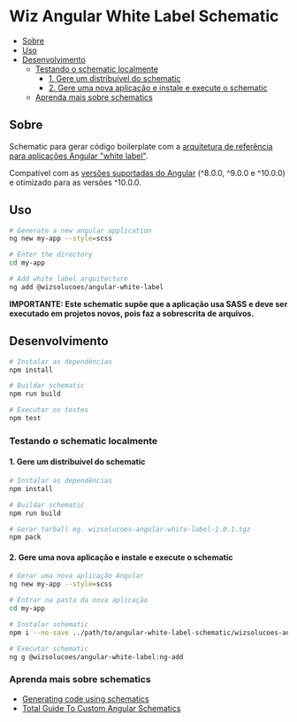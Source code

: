 <!-- omit in toc -->
# Wiz Angular White Label Schematic

- [Sobre](#sobre)
- [Uso](#uso)
- [Desenvolvimento](#desenvolvimento)
  - [Testando o schematic localmente](#testando-o-schematic-localmente)
    - [1. Gere um distribuível do schematic](#1-gere-um-distribuível-do-schematic)
    - [2. Gere uma nova aplicação e instale e execute o schematic](#2-gere-uma-nova-aplicação-e-instale-e-execute-o-schematic)
  - [Aprenda mais sobre schematics](#aprenda-mais-sobre-schematics)

## Sobre
Schematic para gerar código boilerplate com a [arquitetura de referência para aplicações Angular "white label"](https://github.com/wizsolucoes/angular-white-label).

Compatível com as [versões suportadas do Angular](https://angular.io/guide/releases#support-policy-and-schedule) (^8.0.0, ^9.0.0 e ^10.0.0) e otimizado para as versões ^10.0.0.

## Uso

```bash
# Generate a new angular application
ng new my-app --style=scss

# Enter the directory
cd my-app

# Add white label arquitecture
ng add @wizsolucoes/angular-white-label
```

**IMPORTANTE: Este schematic supõe que a aplicação usa SASS e deve ser executado em projetos novos, pois faz a sobrescrita de arquivos.**

## Desenvolvimento

```bash
# Instalar as dependências
npm install

# Buildar schematic
npm run build

# Executar os testes
npm test
```

### Testando o schematic localmente

#### 1. Gere um distribuível do schematic

```bash
# Instalar as dependências
npm install

# Buildar schematic
npm run build

# Gerar tarball eg. wizsolucoes-angular-white-label-1.0.1.tgz
npm pack
```

#### 2. Gere uma nova aplicação e instale e execute o schematic

```bash
# Gerar uma nova aplicação Angular
ng new my-app --style=scss

# Entrar na pasta da nova aplicação
cd my-app

# Instalar schematic
npm i --no-save ../path/to/angular-white-label-schematic/wizsolucoes-angular-white-label-1.0.1.tgz

# Executar schematic
ng g @wizsolucoes/angular-white-label:ng-add
```

### Aprenda mais sobre schematics
- [Generating code using schematics](https://angular.io/guide/schematics)
- [Total Guide To Custom Angular Schematics](https://medium.com/@tomastrajan/total-guide-to-custom-angular-schematics-5c50cf90cdb4)
